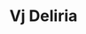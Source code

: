 ---
guid: "F9D6BF17-D7AA-46CB-B497-205A54BFB167"
title: "Vj Deliria"
description: "Special guest VjDeliria joins the show to discuss the Latin American NFT community, Avalanche and Algorand's impact in the region, and different funding models for open source projects."
pubDate: "31 May 2022 18:00:00 -0500" # 6pm New York time
itunes-explicit: "no"
itunes-episode: 26
itunes-episodeType: full

# More info
youtube-full: https://youtu.be/A_wVSSXXGc8
discussion: https://twitter.com/fulldecent/status/1531788679076888576

# Timeline
timeline:
  - seconds: 46
    title: Special guest VjDeliria
  - seconds: 132
    title: Our drop together
  - seconds: 168
    title: How is Latin NFT world different?
  - seconds: 379
    title: What is Avalanche doing in LATAM?
  - seconds: 608
    title: Asking about Algorand
  - seconds: 660
    title: What are other open source funding models?
  - seconds: 969
    title: Is any organization decentralized?
  - seconds: 1084
    title: The Red Hat model
  - seconds: 1166
    title: Why Ethereum Foundation doesn't do consulting
  - seconds: 1233
    title: The history of Hicetnunc
  - seconds: 1356
    title: Using pull payment vs push payment
  - seconds: 1672
    title: Exploit with ownerOf
  - seconds: 2004
    title: Car titles and metaphysics
  - seconds: 2154
    title: What do you buy when you buy an NFT?
  - seconds: 2214
    title: ERC721a



# File information
enclosure-url: "https://media.phor.net/csh/2022-05-31-episode-26.m4a"
enclosure-length: 49387597
enclosure-type: "audio/x-m4a"
itunes-duration: 2461

# CSH information
badges: []
---